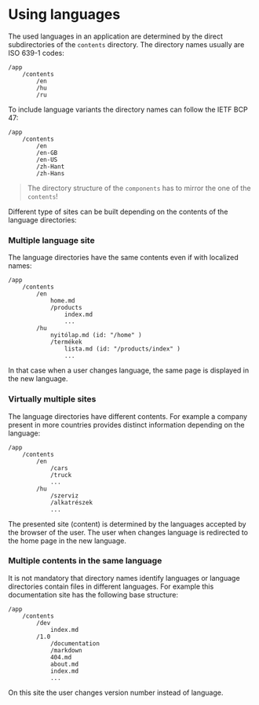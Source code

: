 <!-- ======================================================================
--- Search engine
title:          Using languages
keywords:       multi-language
description:    Using languages in md-site-engine.
--- Menu system
order:          30
text:           Using languages
hidden:         false
umbel:          false
--- Page properties
id:             
document:       
layout:         layout-2-left
$-left:         #side-menu
searchable:     true
--- Side menu
side-menu-root:     /documentation
side-menu-header:   Documentation
side-menu-top:      Introduction
side-menu-depth:    2
======================================================================= -->

# Using languages

The used languages in an application are determined by the direct subdirectories
of the `contents` directory. The directory names usually are ISO 639-1 codes:

```text
/app
    /contents
        /en
        /hu
        /ru
```

To include language variants the directory names can follow the IETF BCP 47:

```text
/app
    /contents
        /en
        /en-GB
        /en-US
        /zh-Hant
        /zh-Hans
```

> The directory structure of the `components` has to mirror the one of the `contents`!

Different type of sites can be built depending on the contents of the language
directories:

### Multiple language site

The language directories have the same contents even if with localized names:

```text
/app
    /contents
        /en
            home.md
            /products
                index.md
                ...
        /hu
            nyitólap.md (id: "/home" )
            /termékek
                lista.md (id: "/products/index" )
                ...
```

In that case when a user changes language, the same page is displayed in the new
language.

### Virtually multiple sites

The language directories have different contents. For example a company present
in more countries provides distinct information depending on the language:

```text
/app
    /contents
        /en
            /cars
            /truck
            ...
        /hu
            /szerviz
            /alkatrészek
            ...
```

The presented site (content) is determined by the languages accepted by the
browser of the user. The user when changes language is redirected to the home
page in the new language.

### Multiple contents in the same language

It is not mandatory that directory names identify languages or language
directories contain files in different languages. For example this documentation
site has the following base structure:

```text
/app
    /contents
        /dev
            index.md
        /1.0
            /documentation
            /markdown
            404.md
            about.md
            index.md
            ...
```

On this site the user changes version number instead of language.